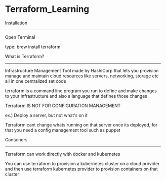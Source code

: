 # Terraform_Learning

Installation
_______________________

Open Terminal

type:    brew install terraform






What is Terraform?
___________________________

Infrastructure Management Tool made by HashiCorp that lets you provision manage and maintain cloud resources like servers, networking, storage etc all in one centralized set code

terraform is a command line program you run to define and make changes to your infrastructure and also a language that defines those changes

Terraform IS NOT FOR CONFIGURATION MANAGEMENT

ex.) Deploy a server, but not what's on it

Terraform cant change whats running on that server once its deployed, for that you need a config management tool such as puppet


Containers
___________________________

Terraform can work directly with docker and kubernetes

You can use terraform to provision a kubernetes cluster on a cloud provider and then use terraform kubernetes provider to provision containers on that cluster


